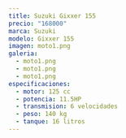 ```yaml
---
title: Suzuki Gixxer 155
precio: "168000"
marca: Suzuki
modelo: Gixxer 155
imagen: moto1.png
galeria:
  - moto1.png
  - moto1.png
  - moto1.png
especificaciones:
  - motor: 125 cc
  - potencia: 11.5HP
  - transmision: 6 velocidades
  - peso: 140 kg
  - tanque: 16 litros
---
```

